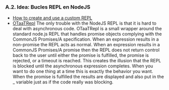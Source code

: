 ### A.2. Idea: Bucles REPL en NodeJS

* [How to create and use a custom REPL](https://docs.nodejitsu.com/articles/REPL/how-to-create-a-custom-repl/)
* [OTaaTRepl](https://www.npmjs.com/package/otaat-repl)
The only trouble with the NodeJS REPL is that it is hard to deal with asynchronous code. 
OTaaTRepl is a small wrapper around the standard node.js REPL that handles promise objects complying with the CommonJS Promises/A specification. When an expression results in a non-promise the REPL acts as normal. When an expression results in a CommonJS Promises/A promise then the REPL does not return control back to the user until either the promise is fulfilled, the promise is rejected, or a timeout is reached. This creates the illusion that the REPL is blocked until the asynchronous expression completes. When you want to do one thing at a time this is exactly the behavior you want. When the promise is fulfilled the results are displayed and also put in the _ variable just as if the code really was blocking.

